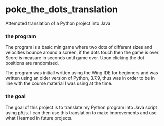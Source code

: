 # poke_the_dots_translation
Attempted translation of a Python project into Java

### **the program**

The program is a basic minigame where two dots of different sizes and velocities bounce around a screen, if the dots touch then the game is over. Score is measure in seconds until game over. Upon clicking the dot positions are randomised.

The program was initiall written using the Wing IDE for beginners and was written using an older version of Python, 3.7.9, thus was in order to be in line with the course material I was using at the time.

### **the goal**

The goal of this project is to translate my Python program into Java script using p5.js. I can then use this translation to make improvements and use what I learned in future projects.
